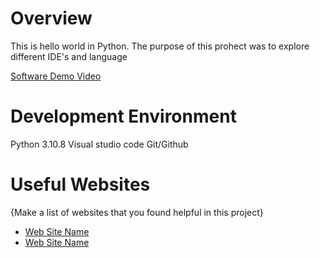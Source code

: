 # Overview

This is hello world in Python. The purpose of this prohect was to explore different IDE's and language


[Software Demo Video](https://youtu.be/kEFumj5Vpew?si=KLjdajw5uOxgd6VH)

# Development Environment

Python 3.10.8
Visual studio code 
Git/Github


# Useful Websites

{Make a list of websites that you found helpful in this project}
* [Web Site Name](http://url.link.goes.here)
* [Web Site Name](http://url.link.goes.here)